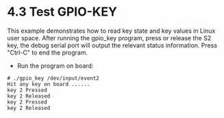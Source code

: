 # 4.3 Test GPIO-KEY

This example demonstrates how to read key state and key values in Linux user space. After running the gpio_key program, press or release the S2 key, the debug serial port will output the relevant status information. Press "Ctrl-C" to end the program.

- Run the program on board:

```
# ./gpio_key /dev/input/event2
Hit any key on board ......
key 2 Pressed
key 2 Released
key 2 Pressed
key 2 Released
```

